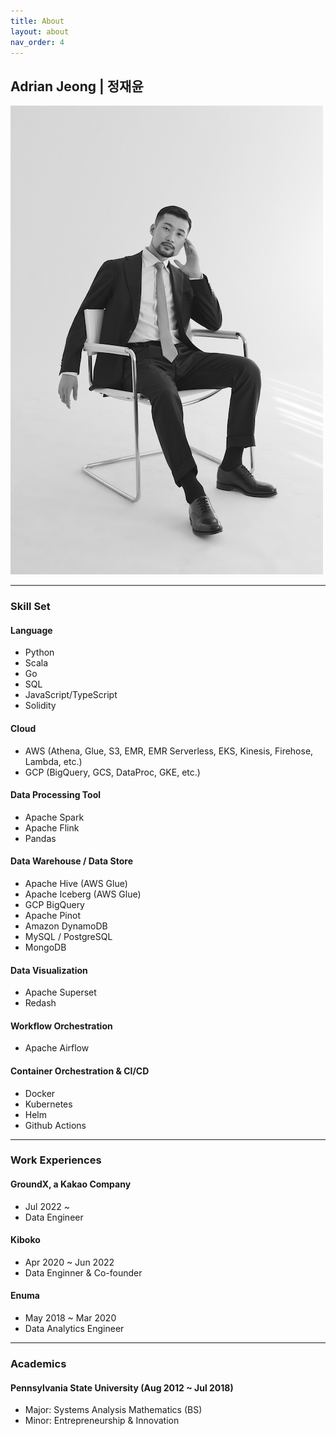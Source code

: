 ```yaml
---
title: About
layout: about
nav_order: 4
---
```


## Adrian Jeong | 정재윤

![profile](/assets/images/profile.jpg)

---

### Skill Set

#### Language

- Python
- Scala
- Go
- SQL
- JavaScript/TypeScript
- Solidity

#### Cloud

- AWS (Athena, Glue, S3, EMR, EMR Serverless, EKS, Kinesis, Firehose, Lambda, etc.)
- GCP (BigQuery, GCS, DataProc, GKE, etc.)

#### Data Processing Tool

- Apache Spark
- Apache Flink
- Pandas

#### Data Warehouse / Data Store

- Apache Hive (AWS Glue)
- Apache Iceberg (AWS Glue)
- GCP BigQuery
- Apache Pinot
- Amazon DynamoDB
- MySQL / PostgreSQL
- MongoDB

#### Data Visualization

- Apache Superset
- Redash

#### Workflow Orchestration

- Apache Airflow

#### Container Orchestration & CI/CD

- Docker
- Kubernetes
- Helm
- Github Actions

---

### Work Experiences

#### GroundX, a Kakao Company

- Jul 2022 ~
- Data Engineer

#### Kiboko

- Apr 2020 ~ Jun 2022
- Data Enginner & Co-founder

#### Enuma

- May 2018 ~ Mar 2020
- Data Analytics Engineer

---

### Academics

#### Pennsylvania State University (Aug 2012 ~ Jul 2018)

- Major: Systems Analysis Mathematics (BS)
- Minor: Entrepreneurship & Innovation
